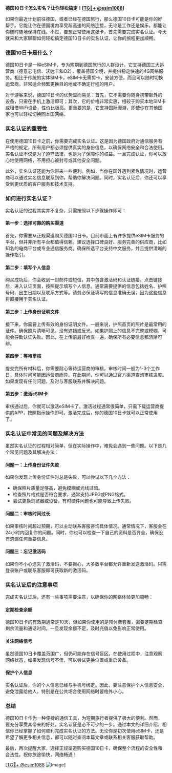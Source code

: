 **德国10日卡怎么实名？让你轻松搞定！[[TG💪+ @esim1088](https://t.me/s/esim1088)]**

如果你最近计划前往德国，或者已经在德国旅行，那么德国10日卡可能是你的好帮手。它能让你在德国境内享受超高速的网络连接，无论是工作还是娱乐，都能让你随时随地保持在线。不过，要想正常使用这张卡，首先需要完成实名认证。今天就来和大家聊聊如何轻松搞定德国10日卡的实名认证，让你的旅程更加顺畅。

### 德国10日卡是什么？

德国10日卡是一种eSIM卡，专为短期到德国旅行的人群设计。它支持德国三大运营商（德意志电信、沃达丰和O2），覆盖德国全境，并提供稳定快速的4G网络服务。相比于传统的实体SIM卡，eSIM卡无需剪卡，安装方便，而且可以随时切换运营商，非常适合频繁更换目的地或不确定行程的用户。

对于游客来说，德国10日卡的优势显而易见：首先，它不需要你随身携带额外的设备，只需在手机上激活即可；其次，它的价格非常实惠，相较于购买本地SIM卡或租借WiFi设备，性价比极高。更重要的是，它支持国际漫游，即使你在其他国家也可以轻松切换回本国网络。

### 实名认证的重要性

在使用德国10日卡之前，你需要完成实名认证。这是因为德国政府对通信服务有严格的规定，所有用户都必须提供真实的身份信息，以确保网络安全和合法使用。实名认证不仅是为了遵守法律，也是为了保障你的权益。一旦完成认证，你可以放心地使用网络，不用担心被封号或其他安全问题。

此外，实名认证还能为你带来一些便利。例如，当你在国外遇到紧急情况时，运营商可以通过实名信息联系到你，帮助你解决问题。同时，实名认证后，你还可以享受到更优质的客户服务和技术支持。

### 如何进行实名认证？

实名认证的过程其实并不复杂，只需按照以下步骤操作即可：

#### 第一步：选择可靠的购买渠道
首先，你需要从正规渠道购买德国10日卡。目前市面上有许多提供eSIM卡服务的平台，但并非所有平台都值得信赖。建议选择口碑良好、服务完善的供应商，比如知名的电商平台或专业通信服务商。确保所选平台支持中文服务，并且提供清晰的操作指引。

#### 第二步：填写个人信息
购买成功后，你会收到一封邮件或短信，其中包含激活码和认证链接。点击链接后，进入认证页面，按照提示填写个人信息。通常需要提供的信息包括姓名、护照号码、出生日期以及联系方式等。请务必保证填写的信息准确无误，因为这些信息将直接用于实名认证。

#### 第三步：上传身份证明文件
接下来，你需要上传有效的身份证明文件。一般来说，护照首页的照片是最常用的证件。确保照片清晰可见，没有遮挡或反光。如果护照上的信息不完整或模糊，可能会导致认证失败。因此，在上传前最好检查一遍，确保所有必要信息都清晰可辨。

#### 第四步：等待审核
提交完所有材料后，你需要耐心等待运营商的审核。审核时间一般为1-3个工作日，具体时间可能因运营商而异。在此期间，你可以通过官方渠道查询审核进度。如果发现有任何问题，及时与客服联系并解决问题。

#### 第五步：激活eSIM卡
审核通过后，你就可以激活eSIM卡了。激活过程通常很简单，只需下载运营商提供的APP，按照指示操作即可。激活完成后，你的德国10日卡就可以正常使用了。

### 实名认证中常见的问题及解决方法

虽然实名认证的过程相对简单，但在实际操作中，难免会遇到一些问题。以下是几个常见问题及其解决办法：

#### 问题一：上传身份证件失败
如果你发现上传身份证件时总是失败，可以尝试以下几个方法：
- 确保照片质量足够高，避免模糊或光线过暗。
- 检查照片格式是否符合要求，通常支持JPEG或PNG格式。
- 尝试更换浏览器或设备，有时硬件问题也可能导致上传失败。

#### 问题二：审核时间过长
如果审核时间超过预期，可以主动联系客服咨询具体情况。通常情况下，客服会在24小时内回复你的问题。同时，你也可以检查一下自己的资料是否齐全，确保没有遗漏任何重要信息。

#### 问题三：忘记激活码
如果你不小心遗失了激活码，不要担心，大多数平台都允许重新发送激活码。只需登录账户或联系客服即可获取新的激活码。

### 实名认证后的注意事项

完成实名认证后，还有一些事项需要注意，以确保你的网络体验更加顺畅：

#### 定期检查余额
德国10日卡的有效期通常是10天，但如果你使用的是预付费套餐，需要定期检查剩余流量和通话时间。一旦发现余额不足，及时充值以免影响正常使用。

#### 关注网络信号
虽然德国10日卡覆盖范围广，但仍可能存在信号盲区。在使用过程中，注意观察网络状态，如果发现信号不佳，可以尝试更换位置或重启设备。

#### 保护个人信息
实名认证后，你的个人信息已经与手机号绑定。因此，要注意保护个人信息安全，避免泄露给他人，特别是在公共场合使用网络时要格外小心。

### 总结

德国10日卡作为一种便捷的通信工具，为短期旅行者提供了极大的便利。然而，要充分享受其带来的好处，实名认证是必不可少的一步。通过本文的详细介绍，相信你已经掌握了如何顺利完成实名认证的方法。无论你是初次使用eSIM卡，还是希望了解更多相关信息，都可以随时查阅本篇文章或联系相关客服获取帮助。

最后，再次提醒大家，选择正规渠道购买德国10日卡，确保整个流程的安全性和合法性。祝你旅途愉快，网络畅通！

[[TG💪+ @esim1088](https://t.me/s/esim1088) ![Image](https://i.postimg.cc/4NQfJmqS/Snipaste-2025-05-13-00-14-12.png)]